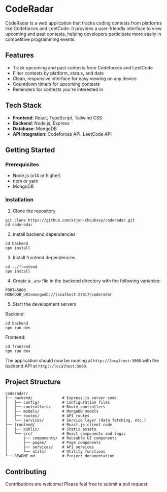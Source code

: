 # CodeRadar

CodeRadar is a web application that tracks coding contests from platforms like Codeforces and LeetCode. It provides a user-friendly interface to view upcoming and past contests, helping developers participate more easily in competitive programming events.

## Features

- Track upcoming and past contests from Codeforces and LeetCode
- Filter contests by platform, status, and date
- Clean, responsive interface for easy viewing on any device
- Countdown timers for upcoming contests
- Reminders for contests you're interested in

## Tech Stack

- **Frontend**: React, TypeScript, Tailwind CSS
- **Backend**: Node.js, Express
- **Database**: MongoDB
- **API Integration**: Codeforces API, LeetCode API

## Getting Started

### Prerequisites

- Node.js (v14 or higher)
- npm or yarn
- MongoDB

### Installation

1. Clone the repository
```
git clone https://github.com/arjun-chouksey/coderadar.git
cd coderadar
```

2. Install backend dependencies
```
cd backend
npm install
```

3. Install frontend dependencies
```
cd ../frontend
npm install
```

4. Create a `.env` file in the backend directory with the following variables:
```
PORT=5000
MONGODB_URI=mongodb://localhost:27017/coderadar
```

5. Start the development servers

Backend:
```
cd backend
npm run dev
```

Frontend:
```
cd frontend
npm run dev
```

The application should now be running at `http://localhost:3000` with the backend API at `http://localhost:5000`.

## Project Structure

```
coderadar/
├── backend/             # Express.js server code
│   ├── config/          # Configuration files
│   ├── controllers/     # Route controllers
│   ├── models/          # MongoDB models
│   ├── routes/          # API routes
│   └── services/        # Service layer (data fetching, etc.)
├── frontend/            # React.js client code
│   ├── public/          # Static assets
│   └── src/             # React components and logic
│       ├── components/  # Reusable UI components
│       ├── pages/       # Page components
│       ├── services/    # API services
│       └── utils/       # Utility functions
└── README.md            # Project documentation
```

## Contributing

Contributions are welcome! Please feel free to submit a pull request. 
